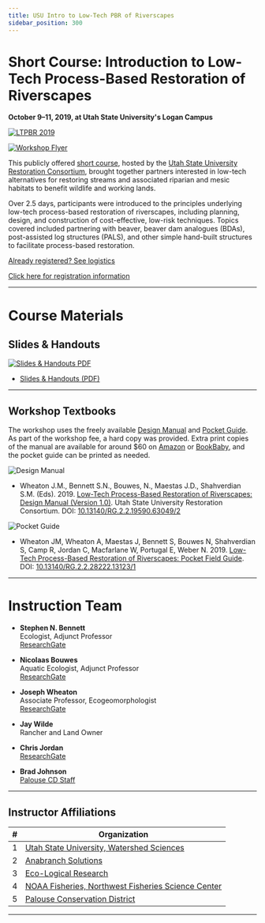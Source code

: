 ```yaml
---
title: USU Intro to Low-Tech PBR of Riverscapes
sidebar_position: 300
---
```


# Short Course: Introduction to Low-Tech Process-Based Restoration of Riverscapes

**October 9–11, 2019, at Utah State University's Logan Campus**

[![LTPBR 2019](/img/workshops/2019/LTPBR_2019.png)](http://restoration.usu.edu/courses/LTPBR_Logan)

[![Workshop Flyer](/img/workshops/2019/2019LoganFlyer.png)](https://s3-us-west-2.amazonaws.com/etalweb.joewheaton.org/RestorationConsortium/Workshops/2019/Logan/Logan_LTR_Workshop_2019_Flyer-1.pdf)

This publicly offered [short course](http://restoration.usu.edu/courses/LTPBR_Logan), hosted by the [Utah State University Restoration Consortium](http://restoration.usu.edu), brought together partners interested in low-tech alternatives for restoring streams and associated riparian and mesic habitats to benefit wildlife and working lands. 

Over 2.5 days, participants were introduced to the principles underlying low-tech process-based restoration of riverscapes, including planning, design, and construction of cost-effective, low-risk techniques. Topics covered included partnering with beaver, beaver dam analogues (BDAs), post-assisted log structures (PALS), and other simple hand-built structures to facilitate process-based restoration.

[Already registered? See logistics](/workshops/2019/RC/ut)

[Click here for registration information](http://restoration.usu.edu/courses/LTPBR_Logan)

---

# Course Materials

## Slides & Handouts

[![Slides & Handouts PDF](/img/diagrams/presentation.png)](/workshops/2019/materials.html)

- [Slides & Handouts (PDF)](/workshops/2019/materials.html)

---

## Workshop Textbooks

The workshop uses the freely available [Design Manual](/manual) and [Pocket Guide](/resources/pocket). As part of the workshop fee, a hard copy was provided. Extra print copies of the manual are available for around $60 on [Amazon](https://www.amazon.com/Low-Tech-Process-Based-Restoration-Riverscapes-Design/dp/1543972993/ref=sr_1_1?keywords=low+tech+process-based+restoration) or [BookBaby](https://store.bookbaby.com/bookshop/book/index.aspx?bookURL=Low-Tech-Process-Based-Restoration-of-Riverscapes), and the pocket guide can be printed as needed.

![Design Manual](/img/covers/Manual_Tilted_150.png)

- Wheaton J.M., Bennett S.N., Bouwes, N., Maestas J.D., Shahverdian S.M. (Eds). 2019. [Low-Tech Process-Based Restoration of Riverscapes: Design Manual (Version 1.0)](/manual). Utah State University Restoration Consortium. DOI: [10.13140/RG.2.2.19590.63049/2](http://dx.doi.org/10.13140/RG.2.2.19590.63049/2)

![Pocket Guide](/img/covers/pocket_guide_cover_150w.png)

- Wheaton JM, Wheaton A, Maestas J, Bennett S, Bouwes N, Shahverdian S, Camp R, Jordan C, Macfarlane W, Portugal E, Weber N. 2019. [Low-Tech Process-Based Restoration of Riverscapes: Pocket Field Guide](/resources/pocket). DOI: [10.13140/RG.2.2.28222.13123/1](http://dx.doi.org/10.13140/RG.2.2.28222.13123/1)

---

# Instruction Team

- **Stephen N. Bennett**  
  Ecologist, Adjunct Professor  
  [ResearchGate](https://www.researchgate.net/profile/Stephen_Bennett8)

- **Nicolaas Bouwes**  
  Aquatic Ecologist, Adjunct Professor  
  [ResearchGate](https://www.researchgate.net/profile/Nick_Bouwes)

- **Joseph Wheaton**  
  Associate Professor, Ecogeomorphologist  
  [ResearchGate](https://www.researchgate.net/profile/Joseph_Wheaton)

- **Jay Wilde**  
  Rancher and Land Owner

- **Chris Jordan**  
  [ResearchGate](https://www.researchgate.net/profile/Chris_Jordan3)

- **Brad Johnson**  
  [Palouse CD Staff](https://www.palousecd.org/district-staff)

---

## Instructor Affiliations

| # | Organization                                                                                                  |
|---|---------------------------------------------------------------------------------------------------------------|
| 1 | [Utah State University, Watershed Sciences](https://qcnr.usu.edu/wats/index)                                   |
| 2 | [Anabranch Solutions](http://www.anabranchsolutions.com)                                                       |
| 3 | [Eco-Logical Research](https://www.eco-logical-research.com/)                                                  |
| 4 | [NOAA Fisheries, Northwest Fisheries Science Center](https://www.nwfsc.noaa.gov/)                              |
| 5 | [Palouse Conservation District](http://www.palousecd.org/)                                                     |

---
